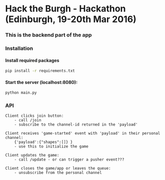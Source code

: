 # Hack the Burgh - Hackathon  (Edinburgh, 19-20th Mar 2016)

### This is the backend part of the app


### Installation

#### Install required packages
```sh
pip install -r requirements.txt
```

#### Start the server (localhost:8080):
```sh
python main.py
```

### API
```
Client clicks join button:
	- call /join
	- subscribe to the channel-id returned in the 'payload'

Client receives 'game-started' event with 'payload' in their personal channel:
	{'payload':{"shapes":[]} }
	- use this to initialize the game

Client updates the game:
	- call /update - or can trigger a pusher event???

Client closes the game/app or leaves the queue:
	- unsubscribe from the personal channel

